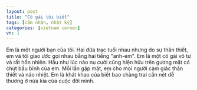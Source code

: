```yaml
---
layout: post
title: "Cô gái tôi biết"
tags: [cảm nhận, nhật ký]
categories: [vietnam corner]
vn: 1
---
```


Em là một người bạn của tôi. Hai đứa trạc tuổi nhau nhưng do sự thân thiết, em và tôi giao ước gọi nhau bằng hai tiếng "anh-em". Em là một cô gái vô tư và rất hồn nhiên. Hầu như lúc nào nụ cười cũng hiện hữu trên gương mặt có chút bầu bĩnh của em. Mỗi lần gặp mặt, em cho mọi người cảm giác thân thiết và náo nhiệt. Em là khát khao của biết bao chàng trai cần nét dễ thương ở nửa kia của cuộc đời mình.